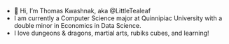 - 👋 Hi, I’m Thomas Kwashnak, aka @LittleTealeaf
- I am currently a Computer Science major at Quinnipiac University with a double minor in Economics in Data Science.
- I love dungeons & dragons, martial arts, rubiks cubes, and learning!
